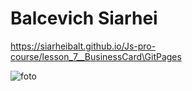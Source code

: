 # Balcevich Siarhei

https://siarheibalt.github.io/Js-pro-course/lesson_7__BusinessCard\GitPages

![foto](https://user-images.githubusercontent.com/75533283/116124214-acf1d080-a6cc-11eb-8e38-96bd0fd038ce.jpg)


